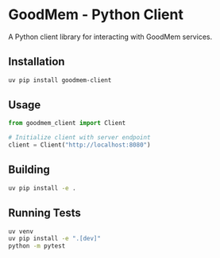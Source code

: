 # GoodMem - Python Client

A Python client library for interacting with GoodMem services.

## Installation

```bash
uv pip install goodmem-client
```

## Usage

```python
from goodmem_client import Client

# Initialize client with server endpoint
client = Client("http://localhost:8080")
```

## Building

```bash
uv pip install -e .
```

## Running Tests

```bash
uv venv
uv pip install -e ".[dev]"
python -m pytest
```
